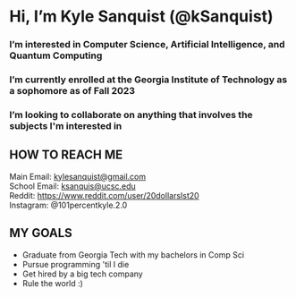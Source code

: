 # Hi, I’m Kyle Sanquist (@kSanquist)

### I’m interested in Computer Science, Artificial Intelligence, and Quantum Computing
### I’m currently enrolled at the Georgia Institute of Technology as a sophomore as of Fall 2023
### I’m looking to collaborate on anything that involves the subjects I'm interested in

## HOW TO REACH ME                                                                             
Main Email: kylesanquist@gmail.com                                                                  
School Email: ksanquis@ucsc.edu  
Reddit: https://www.reddit.com/user/20dollarsIst20  
Instagram: @101percentkyle.2.0  

## MY GOALS
 - Graduate from Georgia Tech with my bachelors in Comp Sci
 - Pursue programming 'til I die
 - Get hired by a big tech company
 - Rule the world :)
